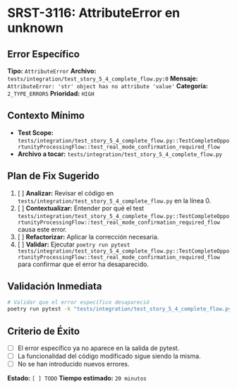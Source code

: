 # SRST-3116: AttributeError en unknown

## Error Específico
**Tipo:** `AttributeError`
**Archivo:** `tests/integration/test_story_5_4_complete_flow.py:0`
**Mensaje:** `AttributeError: 'str' object has no attribute 'value'`
**Categoría:** `2_TYPE_ERRORS`
**Prioridad:** `HIGH`

## Contexto Mínimo
- **Test Scope:** `tests/integration/test_story_5_4_complete_flow.py::TestCompleteOpportunityProcessingFlow::test_real_mode_confirmation_required_flow`
- **Archivo a tocar:** `tests/integration/test_story_5_4_complete_flow.py`

## Plan de Fix Sugerido
1. [ ] **Analizar:** Revisar el código en `tests/integration/test_story_5_4_complete_flow.py` en la línea 0.
2. [ ] **Contextualizar:** Entender por qué el test `tests/integration/test_story_5_4_complete_flow.py::TestCompleteOpportunityProcessingFlow::test_real_mode_confirmation_required_flow` causa este error.
3. [ ] **Refactorizar:** Aplicar la corrección necesaria.
4. [ ] **Validar:** Ejecutar `poetry run pytest tests/integration/test_story_5_4_complete_flow.py::TestCompleteOpportunityProcessingFlow::test_real_mode_confirmation_required_flow` para confirmar que el error ha desaparecido.

## Validación Inmediata
```bash
# Validar que el error específico desapareció
poetry run pytest -k "tests/integration/test_story_5_4_complete_flow.py::TestCompleteOpportunityProcessingFlow::test_real_mode_confirmation_required_flow" -v
```

## Criterio de Éxito
- [ ] El error específico ya no aparece en la salida de pytest.
- [ ] La funcionalidad del código modificado sigue siendo la misma.
- [ ] No se han introducido nuevos errores.

**Estado:** `[ ] TODO`
**Tiempo estimado:** `20 minutos`
